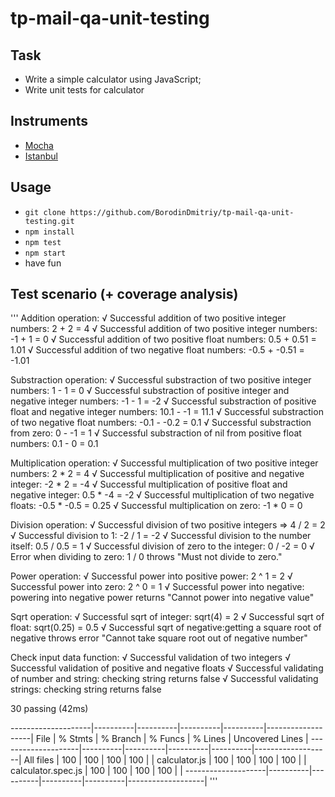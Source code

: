 # tp-mail-qa-unit-testing

## Task

- Write a simple calculator using JavaScript;
- Write unit tests for calculator

## Instruments

- [Mocha](https://mochajs.org)
- [Istanbul](https://istanbul.js.org)

## Usage

- ```git clone https://github.com/BorodinDmitriy/tp-mail-qa-unit-testing.git ```
- ```npm install```
- ```npm test```
- ```npm start```
- have fun

## Test scenario (+ coverage analysis)
'''
  Addition operation:
    √ Successful addition of two positive integer numbers: 2 + 2 = 4
    √ Successful addition of two positive integer numbers: -1 + 1 = 0
    √ Successful addition of two positive float numbers: 0.5 + 0.51 = 1.01
    √ Successful addition of two negative float numbers: -0.5 + -0.51 = -1.01

  Substraction operation:
    √ Successful substraction of two positive integer numbers: 1 - 1 = 0
    √ Successful substraction of positive integer and negative integer numbers: -1 - 1 = -2
    √ Successful substraction of positive float and negative integer numbers: 10.1 - -1 = 11.1
    √ Successful substraction of two negative float numbers: -0.1 - -0.2 = 0.1
    √ Successful substraction from zero: 0 - -1 = 1
    √ Successful substraction of nil from positive float numbers: 0.1 - 0 = 0.1

  Multiplication operation:
    √ Successful multiplication of two positive integer numbers: 2 * 2 = 4
    √ Successful multiplication of positive and negative integer: -2 * 2 = -4
    √ Successful multiplication of positive float and negative integer: 0.5 * -4 = -2
    √ Successful multiplication of two negative floats: -0.5 * -0.5 = 0.25
    √ Successful multiplication on zero: -1 * 0 = 0

  Division operation:
    √ Successful division of two positive integers  => 4 / 2 = 2
    √ Successful division to 1: -2 / 1 = -2
    √ Successful division to the number itself:  0.5 / 0.5 = 1
    √ Successful division of zero to the integer: 0 / -2 = 0
    √ Error when dividing to zero: 1 / 0 throws "Must not divide to zero."

  Power operation:
    √ Successful power into positive power: 2 ^ 1 = 2
    √ Successful power into zero: 2 ^ 0 = 1
    √ Successful power into negative: powering into negative power returns "Cannot power into negative value"

  Sqrt operation:
    √ Successful sqrt of integer: sqrt(4) = 2
    √ Successful sqrt of float: sqrt(0.25) = 0.5
    √ Successful sqrt of negative:getting a square root of negative throws error "Cannot take square root out of negative number"

  Check input data function:
    √ Successful validation of two integers
    √ Successful validation of positive and negative floats
    √ Successful validating of number and string: checking string returns false
    √ Successful validating strings: checking string returns false


  30 passing (42ms)

--------------------|----------|----------|----------|----------|-------------------|
File                |  % Stmts | % Branch |  % Funcs |  % Lines | Uncovered Lines |
--------------------|----------|----------|----------|----------|-------------------|
All files           |      100 |      100 |      100 |      100 |    |
calculator.js       |      100 |      100 |      100 |      100 |  |
calculator.spec.js  |      100 |      100 |      100 |      100 |    |
--------------------|----------|----------|----------|----------|-------------------|
'''
